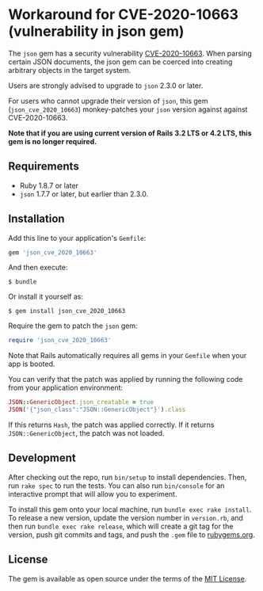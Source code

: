 # Workaround for CVE-2020-10663 (vulnerability in json gem)

The `json` gem has a security vulnerability [CVE-2020-10663](https://www.ruby-lang.org/en/news/2020/03/19/json-dos-cve-2020-10663/). When parsing certain JSON documents, the json gem can be coerced into creating arbitrary objects in the target system.

Users are strongly advised to upgrade to `json` 2.3.0 or later.

For users who cannot upgrade their version of `json`, this gem (`json_cve_2020_10663`) monkey-patches your `json` version against against CVE-2020-10663.

**Note that if you are using current version of Rails 3.2 LTS or 4.2 LTS, this gem is no longer required.**

## Requirements

- Ruby 1.8.7 or later
- `json` 1.7.7 or later, but earlier than 2.3.0.

## Installation

Add this line to your application's `Gemfile`:

```ruby
gem 'json_cve_2020_10663'
```

And then execute:

```
$ bundle
```

Or install it yourself as:

```
$ gem install json_cve_2020_10663
```

Require the gem to patch the `json` gem:

```ruby
require 'json_cve_2020_10663'
```

Note that Rails automatically requires all gems in your `Gemfile` when your app is booted.

You can verify that the patch was applied by running the following code from your application environment:

```ruby
JSON::GenericObject.json_creatable = true
JSON('{"json_class":"JSON::GenericObject"}').class
```

If this returns `Hash`, the patch was applied correctly. If it returns `JSON::GenericObject`, the patch was not loaded.


## Development

After checking out the repo, run `bin/setup` to install dependencies. Then, run `rake spec` to run the tests. You can also run `bin/console` for an interactive prompt that will allow you to experiment.

To install this gem onto your local machine, run `bundle exec rake install`. To release a new version, update the version number in `version.rb`, and then run `bundle exec rake release`, which will create a git tag for the version, push git commits and tags, and push the `.gem` file to [rubygems.org](https://rubygems.org).

## License

The gem is available as open source under the terms of the [MIT License](https://opensource.org/licenses/MIT).
